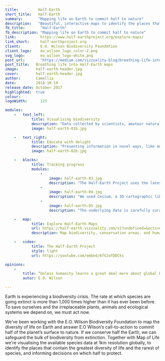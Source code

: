 ```yaml
---
title:         Half-Earth
short_title:   Half-Earth
summary:       "Mapping life on Earth to commit half to nature"
description:   "Beautiful, interactive maps to identify the places that contain the greatest diversity of life and the rarest of species"
fb_title:       "Half-Earth"
fb_description: "Mapping life on Earth to commit half to nature"
link:           https://www.half-earthproject.org/explore-maps/
link_short:     half-earthproject.org
client:         E.O. Wilson Biodiversity Foundation
client_logo:    eo_wilson_logo_color-2.png
svg_logo:       eo_wilson_logo-white.png
post_url:       "https://medium.com/vizzuality-blog/breathing-life-into-half-earth-maps-f056456ee84d"
post_title:   Breathing life into Half-Earth maps
image:        half-earth-header.jpg
cover:        half-earth-header.jpg
author:       Camellia
date:         2018-10-19
release_date: October 2017            
highlighted:  true
colour: 
logoWidth:      125

modules:
    -   text_left:
            title: Visualising biodiversity
            description: "Data collected by scientists, amateur naturalists, satellites and sensors are painting an increasingly detailed picture of our planet. We used React and a cartographic library called Cesium to create a virtual, interactive globe that can be spun, magnified and layered with data. The resulting visualisations are a beautiful way to discover where life exists, understand the pressure it’s under, and how it can be managed to achieve the goal of Half-Earth."
            image: half-earth-01b.jpg

    -   text_right:
            title: Educate with delight
            description: "Presenting information in novel ways, like an interactive globe, opens up the possibility of learning something new, or gaining a fresh perspective on known facts. We believe it’s easier to inspire change when people feel joy, surprise and delight so every feature is designed to spark curiosity and engagement. As each person moves a toggle, selects a word, or spins the globe, they’ll bring data to life in a story that’s unique to them."
            image: half-earth-02b.jpg

    -   blocks:
            title: Tracking progress
            modules:
                - 
                    image: half-earth-03.jpg
                    description: "The Half-Earth Project uses the latest science and technology to map thousands of species around the world."
                -
                    image: half-earth-04.jpg 
                    description: "We used Cesium, a 3D cartographic library, to build the interactive globe on which these maps can be viewed."
                - 
                    image: half-earth-05.jpg
                    description: "The underlying data is carefully curated by Map of Life, helping us track our progress towards the goal of Half-Earth."

    -   map:
            title: Explore Half-Earth Maps
            url: https://half-earth.vizzuality.com/v2?undefined=&activeLayers%5B0%5D%5Bslug%5D=hummingbirds-rare&activeLayers%5B0%5D%5Bopacity%5D=0.5&activeLayers%5B0%5D%5BlandscapeOpacity%5D=0.5&activeLayers%5B0%5D%5BlayerCategory%5D=hummingbirds&coordinates%5Bx%5D=-1289988.790300207&coordinates%5By%5D=-5760485.531917979&coordinates%5Bz%5D=2430663.3042380973&orientation%5B0%5D=6.283185307179586&orientation%5B1%5D=-1.5707963267948966&orientation%5B2%5D=0&reservesTooltip=false&terrain=true&terrainCameraOffset%5Bheading%5D=0&terrainCameraOffset%5Bpitch%5D=-0.47123889803846897&terrainCameraOffset%5Brange%5D=200000&cellCoordinates%5B0%5D%5Bx%5D=-1439375.323330228&cellCoordinates%5B0%5D%5By%5D=-5773019.028639445&cellCoordinates%5B0%5D%5Bz%5D=2290355.4304023124&cellCoordinates%5B1%5D%5Bx%5D=-1539909.1707206385&cellCoordinates%5B1%5D%5By%5D=-5747019.205242638&cellCoordinates%5B1%5D%5Bz%5D=2290355.4362458326&cellCoordinates%5B2%5D%5Bx%5D=-1528492.0887344067&cellCoordinates%5B2%5D%5By%5D=-5704410.075632743&cellCoordinates%5B2%5D%5Bz%5D=2401081.9860100294&cellCoordinates%5B3%5D%5Bx%5D=-1428703.6115948157&cellCoordinates%5B3%5D%5By%5D=-5730217.131234292&cellCoordinates%5B3%5D%5Bz%5D=2401081.985064537&cellCoordinates%5B4%5D%5Bx%5D=-1439375.323330228&cellCoordinates%5B4%5D%5By%5D=-5773019.028639445&cellCoordinates%5B4%5D%5Bz%5D=2290355.4304023124&cellId=12676
            description: Map biodiversity, conservation areas, and human activities.

    -   video:
            title: The Half-Earth Project
            style: light
            url: https://youtube.com/embed/6fGJafDDCks

opinions:
    -
        title: “Unless humanity learns a great deal more about global biodiversity and moves quickly to protect it, we will soon lose most of the species composing life on Earth.”
        autor: E.O. Wilson

---
```

Earth is experiencing a biodiversity crisis. The rate at which species are going extinct is more than 1,000 times higher than it has ever been before. To save ourselves and the irreplaceable plants, animals and ecological systems we depend on, we must act now. 

We’ve been working with the E.O. Wilson Biodiversity Foundation to map the diversity of life on Earth and answer E.O Wilson’s call-to-action to commit half of the planet’s surface to nature. If we conserve half the Earth, we can safeguard the bulk of biodiversity from extinction. Together with Map of Life we're visualising the available species data at 1km resolution globally, to identify the places that contain the greatest diversity of life and the rarest of species, and informing decisions on which half to protect.


